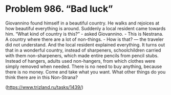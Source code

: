 # Problem 986. “Bad luck”

Giovannino found himself in a beautiful country. He walks and rejoices at how beautiful everything is around. Suddenly a local resident came towards him. “What kind of country is this?” - asked Giovannino. - This is Nestrana. A country where there are a lot of non-things. - How is that? — the traveler did not understand. And the local resident explained everything. It turns out that in a wonderful country, instead of sharpeners, schoolchildren carried with them non-sharpeners, which made entire pencils from pencil stubs. Instead of hangers, adults used non-hangers, from which clothes were simply removed when needed. There is no need to buy anything, because there is no money. Come and take what you want.  What other things do you think there are in this Non-Strana?

(https://www.trizland.ru/tasks/1439/)